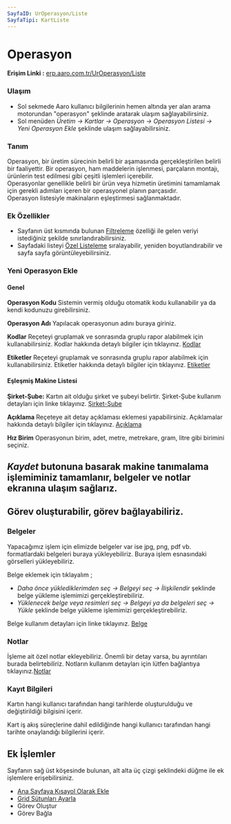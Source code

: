 ```yaml
---
SayfaID: UrOperasyon/Liste
SayfaTipi: KartListe
---
```


# Operasyon 

**Erişim Linki :** [erp.aaro.com.tr/UrOperasyon/Liste](erp.aaro.com.tr/UrOperasyon/Liste)

### Ulaşım

- Sol sekmede Aaro kullanıcı bilgilerinin hemen altında yer alan arama motorundan "operasyon" şeklinde aratarak ulaşım sağlayabilirsiniz.
- Sol menüden *Üretim -> Kartlar -> Operasyon -> Operasyon Listesi -> Yeni Operasyon Ekle* şeklinde ulaşım sağlayabilirsiniz.

### Tanım

Operasyon, bir üretim sürecinin belirli bir aşamasında gerçekleştirilen belirli bir faaliyettir. 
Bir operasyon, ham maddelerin işlenmesi, parçaların montajı, ürünlerin test edilmesi gibi çeşitli işlemleri içerebilir.   
Operasyonlar genellikle belirli bir ürün veya hizmetin üretimini tamamlamak için gerekli adımları içeren bir operasyonel planın parçasıdır.  
Operasyon listesiyle makinaların eşleştirmesi sağlanmaktadır.

### Ek Özellikler 

- Sayfanın üst kısmında bulunan [Filtreleme](../TemelOzellikler/SayfaKisitlari.md) özelliği ile gelen veriyi istediğiniz şekilde sınırlandırabilirsiniz.
- Sayfadaki listeyi [Özel Listeleme](../TemelOzellikler/ListeNesnesi.md) sıralayabilir, yeniden boyutlandırabilir ve sayfa sayfa görüntüleyebilirsiniz.

### Yeni Operasyon Ekle

#### Genel

**Operasyon Kodu** Sistemin vermiş olduğu otomatik kodu kullanabilir ya da kendi kodunuzu girebilirsiniz.

**Operasyon Adı** Yapılacak operasyonun adını buraya giriniz.

**Kodlar** Reçeteyi gruplamak ve sonrasında gruplu rapor alabilmek için kullanabilirsiniz. Kodlar hakkında detaylı bilgiler için tıklayınız. [Kodlar](../TemelOzellikler/Kodlar.md)

**Etiketler** Reçeteyi gruplamak ve sonrasında gruplu rapor alabilmek için kullanabilirsiniz. Etiketler hakkında detaylı bilgiler için tıklayınız. [Etiketler](../TemelOzellikler/Etiketler.md)

#### Eşleşmiş Makine Listesi

**Şirket-Şube:** Kartın ait olduğu şirket ve şubeyi belirtir. Şirket-Şube kullanım detayları için linke tıklayınız. [Şirket-Şube](../TemelOzellikler/SirketSubeKart.md)

**Açıklama** Reçeteye ait detay açıklaması eklemesi yapabilirsiniz. Açıklamalar hakkında detaylı bilgiler için tıklayınız. [Açıklama](../TemelOzellikler/Aciklama.md)

**Hız Birim** Operasyonun birim, adet, metre, metrekare, gram, litre gibi birimini seçiniz.

## *Kaydet* butonuna basarak makine tanımalama işlemiminiz tamamlanır, belgeler ve notlar ekranına ulaşım sağlarız.
## Görev oluşturabilir, görev bağlayabiliriz.

### Belgeler

Yapacağımız işlem için elimizde belgeler var ise jpg, png, pdf vb. formatlardaki belgeleri buraya yükleyebiliriz.
Buraya işlem esnasındaki görselleri yükleyebiliriz.

Belge eklemek için tıklayalım ;

- *Daha önce yüklediklerimden seç -> Belgeyi seç
-> İlişkilendir* şeklinde belge yükleme işlemimizi gerçekleştirebiliriz.
- *Yüklenecek belge veya resimleri seç -> Belgeyi ya da
 belgeleri seç -> Yükle* şeklinde belge yükleme işlemimizi gerçekleştirebiliriz.

Belge kullanım detayları için linke tıklayınız. [Belge](../TemelOzellikler/Belgeler.md)

### Notlar 

İşleme ait özel notlar ekleyebiliriz. Önemli bir detay varsa, bu ayrıntıları burada belirtebiliriz. Notların kullanım detayları için lütfen bağlantıya tıklayınız.[Notlar](../TemelOzellikler/Notlar.md)

### Kayıt Bilgileri

Kartın hangi kullanıcı tarafından  hangi tarihlerde oluşturulduğu ve değiştirildiği bilgisini içerir.

Kart iş akış süreçlerine dahil edildiğinde hangi kullanıcı tarafından hangi tarihte onaylandığı bilgilerini içerir. 

## Ek İşlemler

 Sayfanın sağ üst köşesinde bulunan, alt alta üç çizgi şeklindeki düğme ile ek işlemlere erişebilirsiniz.








- [Ana Sayfaya Kısayol Olarak Ekle](../TemelOzellikler/KisaYollaraEkleme.md)
- [Grid Sütunları Ayarla](../TemelOzellikler/GridSutunAyarlari.md)
- Görev Oluştur
- Görev Bağla